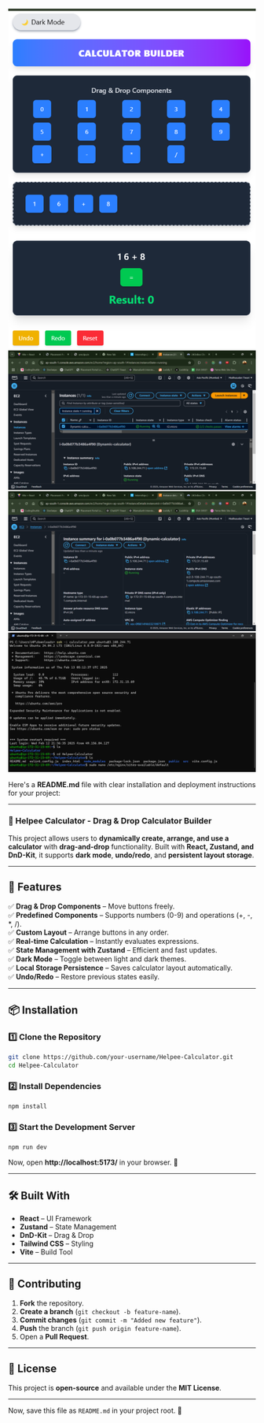 ![alt text](image-2.png)
![alt text](image.png)
![alt text](image-1.png)
![alt text](image-3.png)




Here's a **README.md** file with clear installation and deployment instructions for your project:  

---

### 🧮 Helpee Calculator - Drag & Drop Calculator Builder  

This project allows users to **dynamically create, arrange, and use a calculator** with **drag-and-drop** functionality. Built with **React, Zustand, and DnD-Kit**, it supports **dark mode**, **undo/redo**, and **persistent layout storage**.  

---

## 🚀 Features  

✅ **Drag & Drop Components** – Move buttons freely.  
✅ **Predefined Components** – Supports numbers (0-9) and operations (+, -, *, /).  
✅ **Custom Layout** – Arrange buttons in any order.  
✅ **Real-time Calculation** – Instantly evaluates expressions.  
✅ **State Management with Zustand** – Efficient and fast updates.  
✅ **Dark Mode** – Toggle between light and dark themes.  
✅ **Local Storage Persistence** – Saves calculator layout automatically.  
✅ **Undo/Redo** – Restore previous states easily.  

---

## 📦 Installation  

### 1️⃣ Clone the Repository  
```bash
git clone https://github.com/your-username/Helpee-Calculator.git
cd Helpee-Calculator
```

### 2️⃣ Install Dependencies  
```bash
npm install
```

### 3️⃣ Start the Development Server  
```bash
npm run dev
```
Now, open **http://localhost:5173/** in your browser. 🎉  

---


## 🛠 Built With  

- **React** – UI Framework  
- **Zustand** – State Management  
- **DnD-Kit** – Drag & Drop  
- **Tailwind CSS** – Styling  
- **Vite** – Build Tool  

---

## 🤝 Contributing  

1. **Fork** the repository.  
2. **Create a branch** (`git checkout -b feature-name`).  
3. **Commit changes** (`git commit -m "Added new feature"`).  
4. **Push** the branch (`git push origin feature-name`).  
5. Open a **Pull Request**.  

---

## 📜 License  

This project is **open-source** and available under the **MIT License**.  

---
Now, save this file as `README.md` in your project root. 🚀
